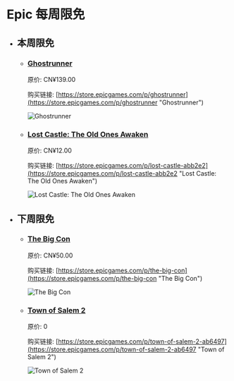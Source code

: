 # Epic 每周限免

- ## 本周限免


  - ### [Ghostrunner](https://store.epicgames.com/p/ghostrunner "Ghostrunner")

    原价: CN¥139.00

    购买链接: [https://store.epicgames.com/p/ghostrunner](https://store.epicgames.com/p/ghostrunner "Ghostrunner")

    ![Ghostrunner](https://cdn1.epicgames.com/95d0b9561be1464cb43bd029e94cf526/offer/GR_Epic_Landscape_Offer2560x1440-2560x1440-08987c0c3e1701ea6a7217ed5616922d.jpg)


  - ### [Lost Castle: The Old Ones Awaken](https://store.epicgames.com/p/lost-castle-abb2e2 "Lost Castle: The Old Ones Awaken")

    原价: CN¥12.00

    购买链接: [https://store.epicgames.com/p/lost-castle-abb2e2](https://store.epicgames.com/p/lost-castle-abb2e2 "Lost Castle: The Old Ones Awaken")

    ![Lost Castle: The Old Ones Awaken](https://cdn1.epicgames.com/spt-assets/a6d76157ad884f2c9aa470b30da9e2ff/lost-castle-r390n.png)


- ## 下周限免


  - ### [The Big Con](https://store.epicgames.com/p/the-big-con "The Big Con")

    原价: CN¥50.00

    购买链接: [https://store.epicgames.com/p/the-big-con](https://store.epicgames.com/p/the-big-con "The Big Con")

    ![The Big Con](https://cdn1.epicgames.com/offer/a1f2a672b08f45d28bb6b65eef6ffe41/EGS_TheBigCon_MightyYell_S1_2560x1440-532e70014a0082daf975946d402a4c85)


  - ### [Town of Salem 2](https://store.epicgames.com/p/town-of-salem-2-ab6497 "Town of Salem 2")

    原价: 0

    购买链接: [https://store.epicgames.com/p/town-of-salem-2-ab6497](https://store.epicgames.com/p/town-of-salem-2-ab6497 "Town of Salem 2")

    ![Town of Salem 2](https://cdn1.epicgames.com/spt-assets/5461784e424b43709943f14954a9f83f/town-of-salem-2-1imcg.png)


